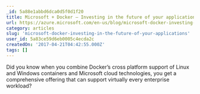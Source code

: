 ```yaml
---
_id: 5a88e1abbd6dca0d5f0d1f20
title: Microsoft + Docker – Investing in the future of your applications
url: https://azure.microsoft.com/en-us/blog/microsoft-docker-investing-in-the-future-of-your-applications/
category: articles
slug: 'microsoft-docker-investing-in-the-future-of-your-applications'
user_id: 5a83ce59d6eb0005c4ecda2c
createdOn: '2017-04-21T04:42:55.000Z'
tags: []
---
```


Did you know when you combine Docker’s cross platform support of Linux and Windows containers and Microsoft cloud technologies, you get a comprehensive offering that can support virtually every enterprise workload?
